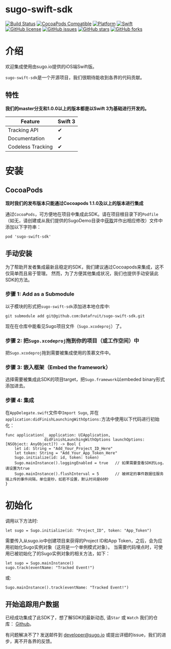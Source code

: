 # sugo-swift-sdk


[![Build Status](https://travis-ci.org/Datafruit/sugo-swift-sdk.svg?branch=master)](https://travis-ci.org/Datafruit/sugo-swift-sdk)
[![CocoaPods Compatible](http://img.shields.io/cocoapods/v/sugo-swift-sdk.svg)](https://cocoapods.org/pods/sugo-swift-sdk)
[![Platform](https://img.shields.io/badge/Platform-iOS%208.0+-66CCFF.svg)](https://cocoapods.org/pods/sugo-swift-sdk)
[![Swift](https://img.shields.io/badge/Swift-3.0-orange.svg)](https://swift.org)
[![GitHub license](https://img.shields.io/badge/license-Apache%202-blue.svg)](https://raw.githubusercontent.com/Datafruit/sugo-swift-sdk/master/LICENSE)
[![GitHub issues](https://img.shields.io/github/issues/Datafruit/sugo-swift-sdk.svg)](https://github.com/Datafruit/sugo-swift-sdk/issues)
[![GitHub stars](https://img.shields.io/github/stars/Datafruit/sugo-swift-sdk.svg)](https://github.com/Datafruit/sugo-swift-sdk/stargazers)
[![GitHub forks](https://img.shields.io/github/forks/Datafruit/sugo-swift-sdk.svg)](https://github.com/Datafruit/sugo-swift-sdk/network)

# 介绍

欢迎集成使用由sugo.io提供的iOS端Swift版。

`sugo-swift-sdk`是一个开源项目，我们很期待能收到各界的代码贡献。

## 特性

**我们的master分支和1.0.0以上的版本都是以Swift 3为基础进行开发的。**

| Feature      | Swift 3 | 
| -------      | ------------- | 
| Tracking API |       ✔       |
| Documentation|       ✔       |
| Codeless Tracking |       ✔        |
# 安装

## CocoaPods

**现时我们的发布版本只能通过Cocoapods 1.1.0及以上的版本进行集成**

通过`CocoaPods`，可方便地在项目中集成此SDK。请在项目根目录下的`Podfile`
（如无，请创建或从我们提供的SugoDemo目录中[获取](https://github.com/Datafruit/sugo-swift-sdk/blob/master/SugoDemo/Podfile)并作出相应修改）文件中添加以下字符串：

```
pod 'sugo-swift-sdk'
```
## 手动安装

为了帮助开发者集成最新且稳定的SDK，我们建议通过Cocoapods来集成，这不仅简单而且易于管理。
然而，为了方便其他集成状况，我们也提供手动安装此SDK的方法。

### 步骤 1: Add as a Submodule

以子模块的形式把`sugo-swift-sdk`添加进本地仓库中:

```
git submodule add git@github.com:Datafruit/sugo-swift-sdk.git
```

现在在仓库中能看见Sugo项目文件（`Sugo.xcodeproj`）了。 

### 步骤 2: 把`Sugo.xcodeproj`拖到你的项目（或工作空间）中

把`Sugo.xcodeproj`拖到需要被集成使用的羡慕文件中。

### 步骤 3: 嵌入框架（Embed the framework）

选择需要被集成此SDK的项目target，把`Sugo.framework`以embeded binary形式添加进去。

### 步骤 4: 集成

在`AppDelegate.swift`文件中`Import Sugo`, 并在`application:didFinishLaunchingWithOptions:`方法中使用以下代码进行初始化：

```
func application(_ application: UIApplication,
                 didFinishLaunchingWithOptions launchOptions: [NSObject: AnyObject]?) -> Bool {
    let id: String = "Add_Your_Project_ID_Here"
	let token: String = "Add_Your_App_Token_Here"
	Sugo.initialize(id: id, token: token)
	Sugo.mainInstance().loggingEnabled = true	// 如果需要查看SDK的Log，请设置为true
	Sugo.mainInstance().flushInterval = 5		// 被绑定的事件数据往服务端上传的事件间隔，单位是秒，如若不设置，默认时间是60秒
}
```

# 初始化

调用以下方法时:
```
let sugo = Sugo.initialize(id: "Project_ID", token: "App_Token")
```

需要传入从sugo.io中创建项目来获得的Project ID和App Token，之后，会为应用初始化Sugo实例对象（这将是一个单例模式对象）。
当需要代码埋点时，可使用已被初始化了的Sugo实例对象的相关方法，如下：
```
let sugo = Sugo.mainInstance()
sugo.track(eventName: "Tracked Event!")
```
或:
```
Sugo.mainInstance().track(eventName: "Tracked Event!")
```

## 开始追踪用户数据

已经成功集成了此SDK了，想了解SDK的最新动态, 请`Star` 或 `Watch` 我们的仓库： [Github](https://github.com/Datafruit/sugo-swift-sdk.git)。

有问题解决不了? 发送邮件到 [developer@sugo.io](developer@sugo.io) 或提出详细的issue，我们的进步，离不开各界的反馈。
